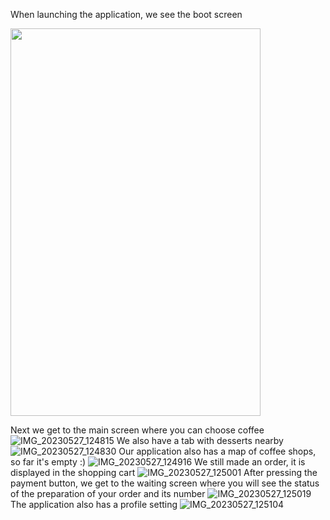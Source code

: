 When launching the application, we see the boot screen

<img src="https://github.com/FreyllaR/coffeshop/assets/91470277/5622bf0a-109a-46a2-9857-c0f55e516261" width="400" height="620">

Next we get to the main screen where you can choose coffee
![IMG_20230527_124815](https://github.com/FreyllaR/coffeshop/assets/91470277/e6845c9e-8c83-4d76-8e03-df48ef8dc21d)
We also have a tab with desserts nearby
![IMG_20230527_124830](https://github.com/FreyllaR/coffeshop/assets/91470277/70214de3-4b14-4292-8977-f3c348ba956f)
Our application also has a map of coffee shops, so far it's empty :)
![IMG_20230527_124916](https://github.com/FreyllaR/coffeshop/assets/91470277/78dcfb1a-5588-4c53-a9e5-95f1c7738e4c)
We still made an order, it is displayed in the shopping cart
![IMG_20230527_125001](https://github.com/FreyllaR/coffeshop/assets/91470277/ecb28b41-e7da-4c79-b848-cf8b6b816dee)
After pressing the payment button, we get to the waiting screen where you will see the status of the preparation of your order and its number
![IMG_20230527_125019](https://github.com/FreyllaR/coffeshop/assets/91470277/815a4c84-35b1-42b0-8e5c-56b864f083ba)
The application also has a profile setting
![IMG_20230527_125104](https://github.com/FreyllaR/coffeshop/assets/91470277/9285b4cf-cd52-4f93-9277-99438516316f)
